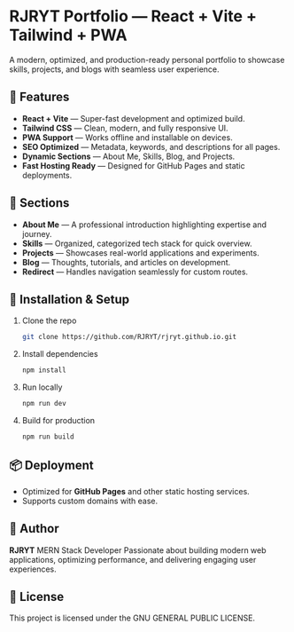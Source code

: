 # RJRYT Portfolio — React + Vite + Tailwind + PWA

A modern, optimized, and production-ready personal portfolio to showcase skills, projects, and blogs with seamless user experience.

## 🚀 Features

* **React + Vite** — Super-fast development and optimized build.
* **Tailwind CSS** — Clean, modern, and fully responsive UI.
* **PWA Support** — Works offline and installable on devices.
* **SEO Optimized** — Metadata, keywords, and descriptions for all pages.
* **Dynamic Sections** — About Me, Skills, Blog, and Projects.
* **Fast Hosting Ready** — Designed for GitHub Pages and static deployments.

## 📖 Sections

* **About Me** — A professional introduction highlighting expertise and journey.
* **Skills** — Organized, categorized tech stack for quick overview.
* **Projects** — Showcases real-world applications and experiments.
* **Blog** — Thoughts, tutorials, and articles on development.
* **Redirect** — Handles navigation seamlessly for custom routes.

## 🔧 Installation & Setup

1. Clone the repo

   ```bash
   git clone https://github.com/RJRYT/rjryt.github.io.git
   ```

2. Install dependencies

   ```bash
   npm install
   ```

3. Run locally

   ```bash
   npm run dev
   ```

4. Build for production

   ```bash
   npm run build
   ```

## 📦 Deployment

* Optimized for **GitHub Pages** and other static hosting services.
* Supports custom domains with ease.

## 👤 Author

**RJRYT**
MERN Stack Developer
Passionate about building modern web applications, optimizing performance, and delivering engaging user experiences.

## 📜 License

This project is licensed under the GNU GENERAL PUBLIC LICENSE.
